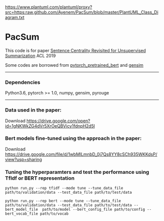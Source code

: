 <img>https://www.plantuml.com/plantuml/proxy?src=https:raw.github.com/Ayenem/PacSum/blob/master/PlantUML_Class_Diagram.txt</img>
                
# PacSum

This code is for paper [Sentence Centrality Revisited for Unsupervised Summarization](https://arxiv.org/pdf/1906.03508.pdf) ACL 2019

Some codes are borrowed from [pytorch_pretrained_bert](https://github.com/huggingface/pytorch-transformers) and [gensim](https://github.com/RaRe-Technologies/gensim)


-------
### Dependencies
  Python3.6, pytorch >= 1.0, numpy, gensim, pyrouge


-------
### Data used in the paper:

Download https://drive.google.com/open?id=1gNKWkZG4dVr5XrOeQBVicy1fdnpH2d5l

### Bert models fine-tuned using the approach in the paper:

Download https://drive.google.com/file/d/1wbMlLmnbD_0j7Qs8YY8cSCh935WKKdsP/view?usp=sharing


### Tuning the hyperparamters and test the performance using TfIdf or BERT representation
```
python run.py --rep tfidf --mode tune --tune_data_file path/to/validation/data --test_data_file path/to/test/data
```
```
python run.py --rep bert --mode tune --tune_data_file path/to/validation/data --test_data_file path/to/test/data --bert_model_file  path/to/model --bert_config_file path/to/config --bert_vocab_file path/to/vocab
```

